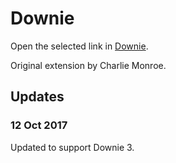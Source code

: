 # Downie

Open the selected link in [Downie](http://www.downieapp.com/).

Original extension by Charlie Monroe.

## Updates

### 12 Oct 2017

Updated to support Downie 3.
